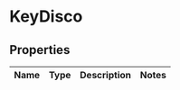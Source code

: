 
# KeyDisco

## Properties
Name | Type | Description | Notes
------------ | ------------- | ------------- | -------------



